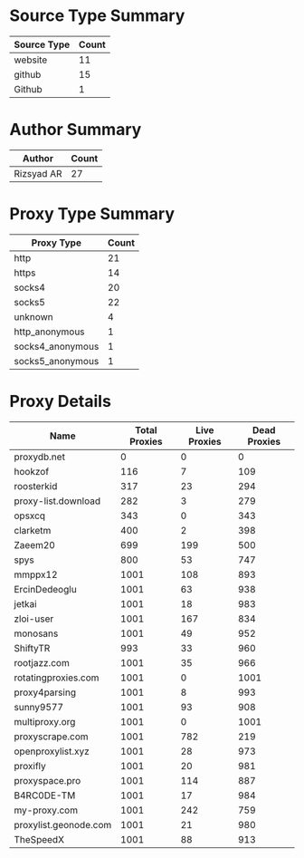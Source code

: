 # Source Type Summary

| Source Type | Count |
|-------------|-------|
| website | 11 |
| github | 15 |
| Github | 1 |


# Author Summary

| Author | Count |
|--------|-------|
| Rizsyad AR | 27 |


# Proxy Type Summary

| Proxy Type | Count |
|------------|-------|
| http | 21 |
| https | 14 |
| socks4 | 20 |
| socks5 | 22 |
| unknown | 4 |
| http_anonymous | 1 |
| socks4_anonymous | 1 |
| socks5_anonymous | 1 |


# Proxy Details

| Name | Total Proxies | Live Proxies | Dead Proxies |
|------|---------------|--------------|---------------|
| proxydb.net | 0 | 0 | 0 |
| hookzof | 116 | 7 | 109 |
| roosterkid | 317 | 23 | 294 |
| proxy-list.download | 282 | 3 | 279 |
| opsxcq | 343 | 0 | 343 |
| clarketm | 400 | 2 | 398 |
| Zaeem20 | 699 | 199 | 500 |
| spys | 800 | 53 | 747 |
| mmppx12 | 1001 | 108 | 893 |
| ErcinDedeoglu | 1001 | 63 | 938 |
| jetkai | 1001 | 18 | 983 |
| zloi-user | 1001 | 167 | 834 |
| monosans | 1001 | 49 | 952 |
| ShiftyTR | 993 | 33 | 960 |
| rootjazz.com | 1001 | 35 | 966 |
| rotatingproxies.com | 1001 | 0 | 1001 |
| proxy4parsing | 1001 | 8 | 993 |
| sunny9577 | 1001 | 93 | 908 |
| multiproxy.org | 1001 | 0 | 1001 |
| proxyscrape.com | 1001 | 782 | 219 |
| openproxylist.xyz | 1001 | 28 | 973 |
| proxifly | 1001 | 20 | 981 |
| proxyspace.pro | 1001 | 114 | 887 |
| B4RC0DE-TM | 1001 | 17 | 984 |
| my-proxy.com | 1001 | 242 | 759 |
| proxylist.geonode.com | 1001 | 21 | 980 |
| TheSpeedX | 1001 | 88 | 913 |
